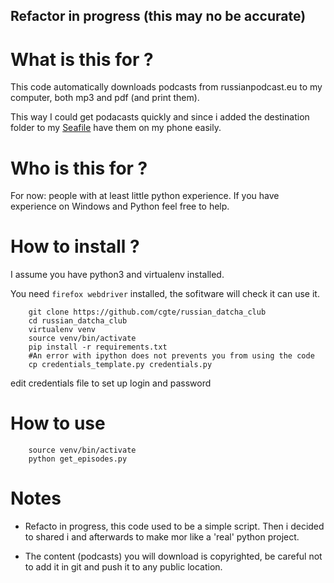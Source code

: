## Refactor in progress (this may no be accurate)


# What is this for ?

This code automatically downloads podcasts from russianpodcast.eu to my computer, both mp3 and pdf (and print them).

This way I could get podacasts quickly and since i added the destination folder
to my [Seafile](https://www.seafile.com) have them on my phone easily.

# Who is this for ?

For now: people with at least little python experience.
If you have experience on Windows and Python feel free to help.


# How to install ?

I assume you have python3 and virtualenv installed.

You need `firefox webdriver` installed, the sofitware will check it can use it.


```shell
    git clone https://github.com/cgte/russian_datcha_club
    cd russian_datcha_club
    virtualenv venv
    source venv/bin/activate
    pip install -r requirements.txt
    #An error with ipython does not prevents you from using the code
    cp credentials_template.py credentials.py

```

edit credentials file to set up login and password

# How to use


```shell
    source venv/bin/activate
    python get_episodes.py
```


# Notes

- Refacto in progress, this code used to be a simple script. Then i decided to shared i and afterwards to make mor like a 'real' python project.

- The content (podcasts) you will download is copyrighted, be careful not to add it in git and push it to any public location.
